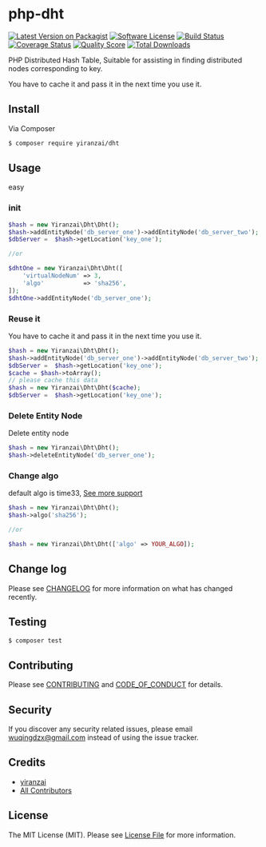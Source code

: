 # php-dht

[![Latest Version on Packagist][ico-version]][link-packagist]
[![Software License][ico-license]](LICENSE.md)
[![Build Status][ico-travis]][link-travis]
[![Coverage Status][ico-scrutinizer]][link-scrutinizer]
[![Quality Score][ico-code-quality]][link-code-quality]
[![Total Downloads][ico-downloads]][link-downloads]

PHP Distributed Hash Table, Suitable for assisting in finding distributed nodes corresponding to key.

You have to cache it and pass it in the next time you use it.

## Install

Via Composer

``` bash
$ composer require yiranzai/dht
```

## Usage

easy

### init

``` php
$hash = new Yiranzai\Dht\Dht();
$hash->addEntityNode('db_server_one')->addEntityNode('db_server_two');
$dbServer =  $hash->getLocation('key_one');

//or

$dhtOne = new Yiranzai\Dht\Dht([
    'virtualNodeNum' => 3,
    'algo'           => 'sha256',
]);
$dhtOne->addEntityNode('db_server_one');
```

### Reuse it

You have to cache it and pass it in the next time you use it.

```php
$hash = new Yiranzai\Dht\Dht();
$hash->addEntityNode('db_server_one')->addEntityNode('db_server_two');
$dbServer =  $hash->getLocation('key_one');
$cache = $hash->toArray();
// please cache this data
$hash = new Yiranzai\Dht\Dht($cache);
$dbServer =  $hash->getLocation('key_one');
```

### Delete Entity Node

Delete entity node

```php
$hash = new Yiranzai\Dht\Dht();
$hash->deleteEntityNode('db_server_one');
```

### Change algo

default algo is time33, [See more support](SUPPORT_ALGOS.md)

```php
$hash = new Yiranzai\Dht\Dht();
$hash->algo('sha256');

//or

$hash = new Yiranzai\Dht\Dht(['algo' => YOUR_ALGO]);
```

## Change log

Please see [CHANGELOG](CHANGELOG.md) for more information on what has changed recently.

## Testing

``` bash
$ composer test
```

## Contributing

Please see [CONTRIBUTING](CONTRIBUTING.md) and [CODE_OF_CONDUCT](CODE_OF_CONDUCT.md) for details.

## Security

If you discover any security related issues, please email wuqingdzx@gmail.com instead of using the issue tracker.

## Credits

- [yiranzai][link-author]
- [All Contributors][link-contributors]

## License

The MIT License (MIT). Please see [License File](LICENSE.md) for more information.

[ico-version]: https://img.shields.io/packagist/v/yiranzai/dht.svg?style=flat-square
[ico-license]: https://img.shields.io/badge/license-MIT-brightgreen.svg?style=flat-square
[ico-travis]: https://img.shields.io/travis/yiranzai/php-dht/master.svg?style=flat-square
[ico-scrutinizer]: https://img.shields.io/scrutinizer/coverage/g/yiranzai/php-dht.svg?style=flat-square
[ico-code-quality]: https://img.shields.io/scrutinizer/g/yiranzai/php-dht.svg?style=flat-square
[ico-downloads]: https://img.shields.io/packagist/dt/yiranzai/dht.svg?style=flat-square

[link-packagist]: https://packagist.org/packages/yiranzai/dht
[link-travis]: https://travis-ci.org/yiranzai/php-dht
[link-scrutinizer]: https://scrutinizer-ci.com/g/yiranzai/php-dht/code-structure
[link-code-quality]: https://scrutinizer-ci.com/g/yiranzai/php-dht
[link-downloads]: https://packagist.org/packages/yiranzai/dht
[link-author]: https://github.com/yiranzai
[link-contributors]: ../../contributors
